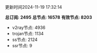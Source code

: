 更新时间2024-11-19 17:32:14

**总订阅: 2495**
**总节点: 16578**
**有效节点: 8203**
- v2ray节点: 4936
- trojan节点: 1134
- ss节点: 2124
- ssr节点: 9
